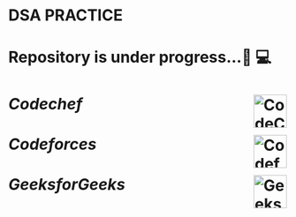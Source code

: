# DSA PRACTICE
# Repository is under progress...🚀 💻
# ***Codechef***<img align="right" alt="CodeChef" width="60px" src="https://api.iconify.design/simple-icons:codechef.svg"/>
# ***Codeforces***<img align="right" alt="Codeforces" width="60px" src="https://api.iconify.design/simple-icons:codeforces.svg"/>
# ***GeeksforGeeks***<img align="right" alt="GeeksforGeeks" width="60px" src="https://api.iconify.design/simple-icons:geeksforgeeks.svg?color=green"/>


